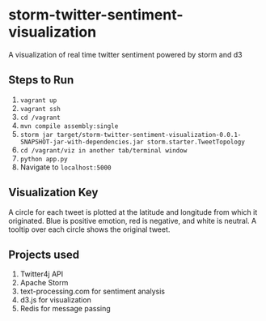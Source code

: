 # storm-twitter-sentiment-visualization
A visualization of real time twitter sentiment powered by storm and d3

## Steps to Run
1. `vagrant up`
2. `vagrant ssh`
3. `cd /vagrant`
4. `mvn compile assembly:single`
5. `storm jar target/storm-twitter-sentiment-visualization-0.0.1-SNAPSHOT-jar-with-dependencies.jar storm.starter.TweetTopology`
6. `cd /vagrant/viz in another tab/terminal window`
7. `python app.py`
8. Navigate to `localhost:5000`


## Visualization Key
A circle for each tweet is plotted at the latitude and longitude from which it originated. Blue is positive emotion, red is negative, and white is neutral.
A tooltip over each circle shows the original tweet.

## Projects used
1. Twitter4j API
2. Apache Storm 
3. text-processing.com for sentiment analysis
4. d3.js for visualization
5. Redis for message passing

